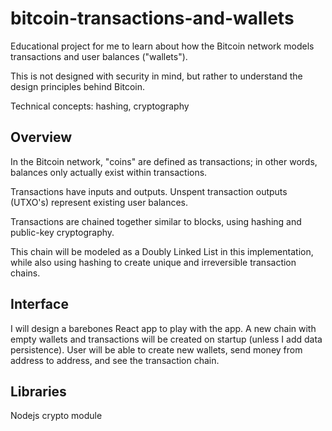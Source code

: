 # bitcoin-transactions-and-wallets

Educational project for me to learn about how the Bitcoin network models transactions and user balances ("wallets").

This is not designed with security in mind, but rather to understand the design principles behind Bitcoin.

Technical concepts: hashing, cryptography

## Overview

In the Bitcoin network, "coins" are defined as transactions; in other words, balances only actually exist within transactions.

Transactions have inputs and outputs. Unspent transaction outputs (UTXO's) represent existing user balances.

Transactions are chained together similar to blocks, using hashing and public-key cryptography.

This chain will be modeled as a Doubly Linked List in this implementation, while also using hashing to create unique and irreversible transaction chains.

## Interface

I will design a barebones React app to play with the app.
A new chain with empty wallets and transactions will be created on startup (unless I add data persistence).
User will be able to create new wallets, send money from address to address, and see the transaction chain.

## Libraries
Nodejs crypto module